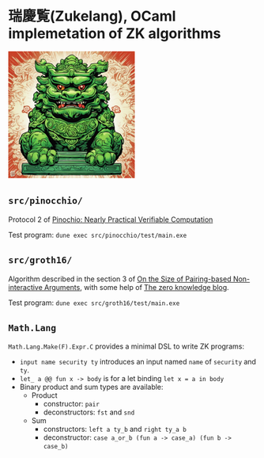 # 瑞慶覧(Zukelang), OCaml implemetation of ZK algorithms

![](docs/green-shisa-25.png)

## `src/pinocchio/`

Protocol 2 of [Pinochio: Nearly Practical Verifiable Computation](https://eprint.iacr.org/2013/279.pdf) 

Test program: `dune exec src/pinocchio/test/main.exe`

## `src/groth16/`

Algorithm described in the section 3 of 
[On the Size of Pairing-based Non-interactive Arguments](https://eprint.iacr.org/2016/260.pdf),
with some help of [The zero knowledge blog](https://www.zeroknowledgeblog.com/index.php/groth16).

Test program: `dune exec src/groth16/test/main.exe`

## `Math.Lang`

`Math.Lang.Make(F).Expr.C` provides a minimal DSL to write ZK programs:

- `input name security ty` introduces an input named `name` of `security` and `ty`.
- `let_ a @@ fun x -> body` is for a let binding `let x = a in body`
- Binary product and sum types are available:
  - Product
    - constructor: `pair`
    - deconstructors: `fst` and `snd`
  - Sum
    - constructors: `left a ty_b` and `right ty_a b`
	- deconstructor: `case a_or_b (fun a -> case_a) (fun b -> case_b)`
